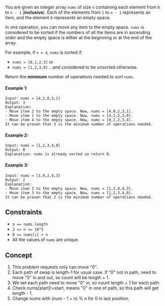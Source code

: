 You are given an integer array `nums` of size `n` containing each element from `0` to `n - 1` (**inclusive**). Each of the elements from `1` to `n - 1` represents an item, and the element `0` represents an empty space.

In one operation, you can move any item to the empty space. `nums` is considered to be sorted if the numbers of all the items are in ascending order and the empty space is either at the beginning or at the end of the array.

For example, if `n = 4`, `nums` is sorted if:

- `nums = [0,1,2,3]` or
- `nums = [1,2,3,0]`
...and considered to be unsorted otherwise.

Return the **minimum** number of operations needed to sort `nums`.

 

#### Example 1:
```plaintext
Input: nums = [4,2,0,3,1]
Output: 3
Explanation:
- Move item 2 to the empty space. Now, nums = [4,0,2,3,1].
- Move item 1 to the empty space. Now, nums = [4,1,2,3,0].
- Move item 4 to the empty space. Now, nums = [0,1,2,3,4].
It can be proven that 3 is the minimum number of operations needed.
```
#### Example 2:
```plaintext
Input: nums = [1,2,3,4,0]
Output: 0
Explanation: nums is already sorted so return 0.
```
#### Example 3:
```plaintext
Input: nums = [1,0,2,4,3]
Output: 2
Explanation:
- Move item 2 to the empty space. Now, nums = [1,2,0,4,3].
- Move item 3 to the empty space. Now, nums = [1,2,3,4,0].
It can be proven that 2 is the minimum number of operations needed.
``` 

## Constraints

- `n == nums.length`
- `2 <= n <= 10^5`
- `0 <= nums[i] < n`
- All the values of `nums` are unique.

## Concept
1. This problem requests only can move "0".
2. Each path of swap is length-1 for usual case. If "0" not in path, need to move "0" in and out, so count will be length + 1.
3. We set each path need to move "0" in, so count length + 1 for each path.
4. Check nums[start]!=start, means "0" in one of path, so this path will get length - 1.
5. Change nums with (num - 1 + n) % n for 0 in last position.
